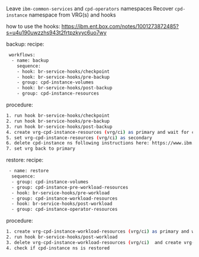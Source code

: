 Leave `ibm-common-services` and `cpd-operators` namespaces
Recover `cpd-instance` namespace from VRG(s) and hooks

how to use the hooks:
https://ibm.ent.box.com/notes/1001273872485?s=u4u190uwzzhs943t2frtpzkyyc6uo7wy

backup:
  recipe:
  ```sh
   workflows:
    - name: backup
      sequence:
      - hook: br-service-hooks/checkpoint
      - hook: br-service-hooks/pre-backup
      - group: cpd-instance-volumes
      - hook: br-service-hooks/post-backup
      - group: cpd-instance-resources
  ```

  procedure:
  ```sh
  1. run hook br-service-hooks/checkpoint
  2. run hook br-service-hooks/pre-backup
  3. run hook br-service-hooks/post-backup
  4. create vrg-cpd-instance-resources (vrg/ci) as primary and wait for clusterdataprotected
  5. set vrg-cpd-instance-resources (vrg/ci) as secondary
  6. delete cpd-instance ns following instructions here: https://www.ibm.com/docs/en/cloud-paks/cp-data/4.0?topic=bured-scenario-backing-up-restoring-instance-cloud-pak-data-same-cluster
  7. set vrg back to primary
  ```
  
restore:
  recipe:
  ```sh
   - name: restore
    sequence:
    - group: cpd-instance-volumes
    - group: cpd-instance-pre-workload-resources
    - hook: br-service-hooks/pre-workload
    - group: cpd-instance-workload-resources
    - hook: br-service-hooks/post-workload
    - group: cpd-instance-operator-resources
  ```
    
  procedure:
  ```sh
  1. create vrg-cpd-instance-workload-resources (vrg/ci) as primary and wait for clusterdataready
  2. run hook br-service-hooks/post-workload
  3. delete vrg-cpd-instance-workload-resources (vrg/ci)  and create vrg-cpd-instance-operator-resources (vrg/ci) as primary and wait for clusterdataready
  4. check if cpd-instance ns is restored
  ```
